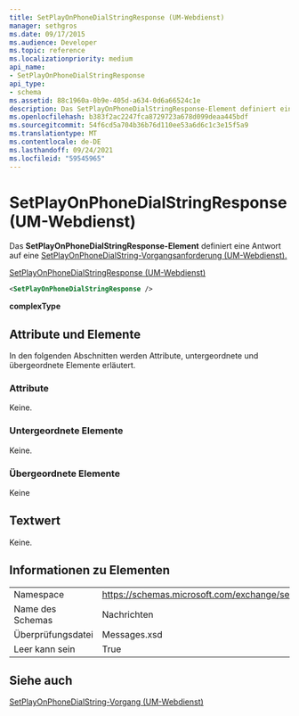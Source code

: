 ```yaml
---
title: SetPlayOnPhoneDialStringResponse (UM-Webdienst)
manager: sethgros
ms.date: 09/17/2015
ms.audience: Developer
ms.topic: reference
ms.localizationpriority: medium
api_name:
- SetPlayOnPhoneDialStringResponse
api_type:
- schema
ms.assetid: 88c1960a-0b9e-405d-a634-0d6a66524c1e
description: Das SetPlayOnPhoneDialStringResponse-Element definiert eine Antwort auf eine SetPlayOnPhoneDialString-Vorgangsanforderung (UM-Webdienst).
ms.openlocfilehash: b383f2ac2247fca8729723a678d099deaa445bdf
ms.sourcegitcommit: 54f6cd5a704b36b76d110ee53a6d6c1c3e15f5a9
ms.translationtype: MT
ms.contentlocale: de-DE
ms.lasthandoff: 09/24/2021
ms.locfileid: "59545965"
---
```

# <a name="setplayonphonedialstringresponse-um-web-service"></a>SetPlayOnPhoneDialStringResponse (UM-Webdienst)

Das **SetPlayOnPhoneDialStringResponse-Element** definiert eine Antwort auf eine [SetPlayOnPhoneDialString-Vorgangsanforderung (UM-Webdienst).](setplayonphonedialstring-operation-um-web-service.md) 
  
[SetPlayOnPhoneDialStringResponse (UM-Webdienst)](setplayonphonedialstringresponse-um-web-service.md)
  
```xml
<SetPlayOnPhoneDialStringResponse />
```

 **complexType**
## <a name="attributes-and-elements"></a>Attribute und Elemente

In den folgenden Abschnitten werden Attribute, untergeordnete und übergeordnete Elemente erläutert.
  
### <a name="attributes"></a>Attribute

Keine.
  
### <a name="child-elements"></a>Untergeordnete Elemente

Keine.
  
### <a name="parent-elements"></a>Übergeordnete Elemente

Keine
  
## <a name="text-value"></a>Textwert

Keine.
  
## <a name="element-information"></a>Informationen zu Elementen

|||
|:-----|:-----|
|Namespace  <br/> |https://schemas.microsoft.com/exchange/services/2006/messages  <br/> |
|Name des Schemas  <br/> |Nachrichten  <br/> |
|Überprüfungsdatei  <br/> |Messages.xsd  <br/> |
|Leer kann sein  <br/> |True  <br/> |
   
## <a name="see-also"></a>Siehe auch



[SetPlayOnPhoneDialString-Vorgang (UM-Webdienst)](setplayonphonedialstring-operation-um-web-service.md)

